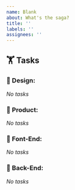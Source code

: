 ```yaml
---
name: Blank
about: What's the saga?
title: ''
labels: ''
assignees: ''
---
```

## 🏋️ Tasks

### 🎨 Design: 
_No tasks_

### 🔬 Product: 
_No tasks_

### 🌻 Font-End: 
_No tasks_

### 🧱 Back-End: 
_No tasks_